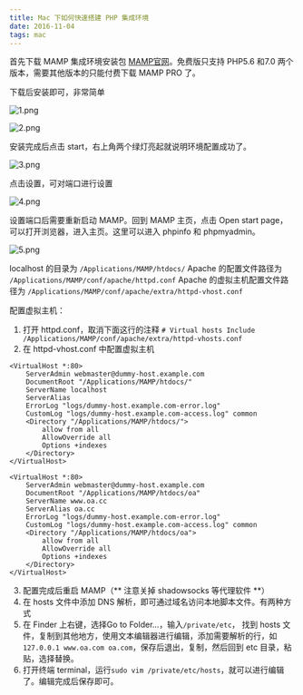 ```yaml
---
title: Mac 下如何快速搭建 PHP 集成环境
date: 2016-11-04
tags: mac
---
```


首先下载 MAMP 集成环境安装包 [MAMP官网](www.mamp.info)。免费版只支持 PHP5.6 和7.0 两个版本，需要其他版本的只能付费下载 MAMP PRO 了。

<!--more-->

下载后安装即可，非常简单

![1.png](http://upload-images.jianshu.io/upload_images/693141-764791532f1931f5.png?imageMogr2/auto-orient/strip%7CimageView2/2/w/1240)

![2.png](http://upload-images.jianshu.io/upload_images/693141-bf3fceb62069e051.png?imageMogr2/auto-orient/strip%7CimageView2/2/w/1240)

安装完成后点击 start，右上角两个绿灯亮起就说明环境配置成功了。

![3.png](http://upload-images.jianshu.io/upload_images/693141-45f29022729c3323.png?imageMogr2/auto-orient/strip%7CimageView2/2/w/1240)

点击设置，可对端口进行设置

![4.png](http://upload-images.jianshu.io/upload_images/693141-ef9d70aec1593730.png?imageMogr2/auto-orient/strip%7CimageView2/2/w/1240)

设置端口后需要重新启动 MAMP。回到 MAMP 主页，点击 Open start page，可以打开浏览器，进入主页。这里可以进入 phpinfo 和 phpmyadmin。

![5.png](http://upload-images.jianshu.io/upload_images/693141-c7cd32ac6de73437.png?imageMogr2/auto-orient/strip%7CimageView2/2/w/1240)

localhost 的目录为 ``` /Applications/MAMP/htdocs/ ```
Apache 的配置文件路径为 ``` /Applications/MAMP/conf/apache/httpd.conf ```
Apache 的虚拟主机配置文件路径为 ``` /Applications/MAMP/conf/apache/extra/httpd-vhost.conf ```

配置虚拟主机：
1. 打开 httpd.conf，取消下面这行的注释 ```# Virtual hosts Include /Applications/MAMP/conf/apache/extra/httpd-vhosts.conf ```
2. 在 httpd-vhost.conf 中配置虚拟主机
```
<VirtualHost *:80>
    ServerAdmin webmaster@dummy-host.example.com
    DocumentRoot "/Applications/MAMP/htdocs/"
    ServerName localhost
    ServerAlias
    ErrorLog "logs/dummy-host.example.com-error.log"
    CustomLog "logs/dummy-host.example.com-access.log" common
    <Directory "/Applications/MAMP/htdocs/">
        allow from all
        AllowOverride all
        Options +indexes
    </Directory>
</VirtualHost>
```
```
<VirtualHost *:80>
    ServerAdmin webmaster@dummy-host.example.com
    DocumentRoot "/Applications/MAMP/htdocs/oa"
    ServerName www.oa.cc
    ServerAlias oa.cc
    ErrorLog "logs/dummy-host.example.com-error.log"
    CustomLog "logs/dummy-host.example.com-access.log" common
    <Directory "/Applications/MAMP/htdocs/oa">
        allow from all
        AllowOverride all
        Options +indexes
    </Directory>
</VirtualHost>
```
3. 配置完成后重启 MAMP（** 注意关掉 shadowsocks 等代理软件 **）
4. 在 hosts 文件中添加 DNS 解析，即可通过域名访问本地脚本文件。有两种方式
  1. 在 Finder 上右键，选择Go to Folder...，输入```/private/etc```， 找到 hosts 文件，复制到其他地方，使用文本编辑器进行编辑，添加需要解析的行，如```127.0.0.1 www.oa.com oa.com```，保存后退出，复制，然后回到 etc 目录，粘贴，选择替换。
2. 打开终端 terminal，运行```sudo vim /private/etc/hosts```，就可以进行编辑了。编辑完成后保存即可。


